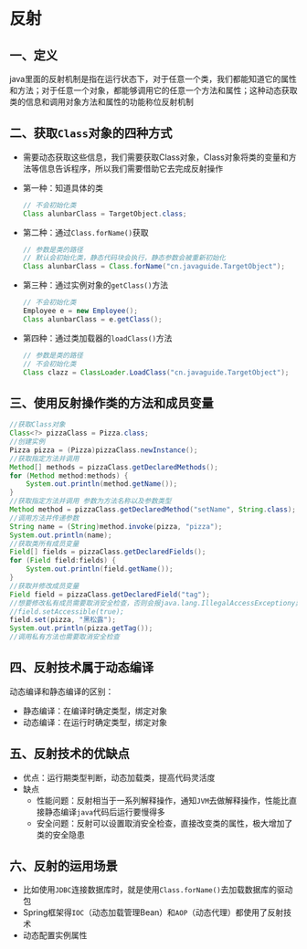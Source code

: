 # 反射

## 一、定义

java里面的反射机制是指在运行状态下，对于任意一个类，我们都能知道它的属性和方法；对于任意一个对象，都能够调用它的任意一个方法和属性；这种动态获取类的信息和调用对象方法和属性的功能称位反射机制

## 二、获取`Class`对象的四种方式

- 需要动态获取这些信息，我们需要获取Class对象，Class对象将类的变量和方法等信息告诉程序，所以我们需要借助它去完成反射操作

- 第一种：知道具体的类

  ```java
  // 不会初始化类
  Class alunbarClass = TargetObject.class;
  ```

- 第二种：通过`Class.forName()`获取

  ```java
  // 参数是类的路径
  // 默认会初始化类，静态代码块会执行，静态参数会被重新初始化
  Class alunbarClass = Class.forName("cn.javaguide.TargetObject");
  ```

- 第三种：通过实例对象的`getClass()`方法

  ```java
  // 不会初始化类
  Employee e = new Employee();
  Class alunbarClass = e.getClass();
  ```

- 第四种：通过类加载器的`loadClass()`方法

  ```java
  // 参数是类的路径
  // 不会初始化类
  Class clazz = ClassLoader.LoadClass("cn.javaguide.TargetObject");
  ```

## 三、使用反射操作类的方法和成员变量

```java
//获取Class对象
Class<?> pizzaClass = Pizza.class;
//创建实例
Pizza pizza = (Pizza)pizzaClass.newInstance();
//获取指定方法并调用
Method[] methods = pizzaClass.getDeclaredMethods();
for (Method method:methods) {
    System.out.println(method.getName());
}
//获取指定方法并调用 参数为方法名称以及参数类型
Method method = pizzaClass.getDeclaredMethod("setName", String.class);
//调用方法并传递参数
String name = (String)method.invoke(pizza, "pizza");
System.out.println(name);
//获取类所有成员变量
Field[] fields = pizzaClass.getDeclaredFields();
for (Field field:fields) {
    System.out.println(field.getName());
}
//获取并修改成员变量
Field field = pizzaClass.getDeclaredField("tag");
//想要修改私有成员需要取消安全检查，否则会报java.lang.IllegalAccessExceptiony异常
//field.setAccessible(true);
field.set(pizza, "黑松露");
System.out.println(pizza.getTag());
//调用私有方法也需要取消安全检查
```

## 四、反射技术属于动态编译

动态编译和静态编译的区别：

- 静态编译：在编译时确定类型，绑定对象
- 动态编译：在运行时确定类型，绑定对象

## 五、反射技术的优缺点

- 优点：运行期类型判断，动态加载类，提高代码灵活度
- 缺点
  - 性能问题：反射相当于一系列解释操作，通知`JVM`去做解释操作，性能比直接静态编译`java`代码后运行要慢得多
  - 安全问题：反射可以设置取消安全检查，直接改变类的属性，极大增加了类的安全隐患

## 六、反射的运用场景

- 比如使用`JDBC`连接数据库时，就是使用`Class.forName()`去加载数据库的驱动包
- Spring框架得`IOC`（动态加载管理Bean）和`AOP`（动态代理）都使用了反射技术
- 动态配置实例属性

